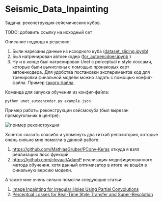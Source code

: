 # Seismic_Data_Inpainting

Задача: реконструкция сейсмических кубов.  

TODO: добавить ссылку на исходный сет

Описание подхода к решению:

1. Были нарезаны данные из исходного куба ([dataset_slicing.ipynb](https://github.com/DanilKonon/Seismic_Data_Inpainting/blob/main/dataset_slicing.ipynb))
2. Был натренирован автоенкодер ([for_autoencdoer.ipynb](https://github.com/DanilKonon/Seismic_Data_Inpainting/blob/main/for_autoencoder.ipynb) )
3. Ну и в конце был натренирован Unet с perceptual и style лоссами, которые были вычислены с помощью прзнаковых карт автоенкодера. Для удобства постановки экспериментов код для тренировки финальной модели можно задать с помощью конфиг-файла. Пример [такого файла](https://github.com/DanilKonon/Seismic_Data_Inpainting/blob/main/example.json). 

Команда для запуска обучения из конфиг-файла:

`python unet_autoencoder.py example.json`



Пример работы реконструкции сейсмокуба (был вырезан прямоугольник в центре): 

![пример реконструкции](/Users/danilkononykhin/SeismicCode/images/example_reconstruction.gif)



Хочется сказать спасибо и упомянуть два гитхаб репозитория, которые очень сильно мне помогли в данной работе: 

1. https://github.com/MathiasGruber/PConv-Keras откуда я взял реализацию лосс функций 
2. https://github.com/clovaai/AdamP реализация модифицированного метода обучения. хотя данный оптимизатор в итоге не вошёл в финальную версию модели. 

А также мне очень сильно помогли следующие статьи: 

1. [Image Inpainting for Irregular Holes Using Partial Convolutions](https://arxiv.org/abs/1804.07723)
2. [Perceptual Losses for Real-Time Style Transfer and Super-Resolution](https://arxiv.org/abs/1603.08155)